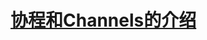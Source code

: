 # [协程和Channels的介绍](https://play.kotlinlang.org/hands-on/Introduction%20to%20Coroutines%20and%20Channels/01_Introduction)
